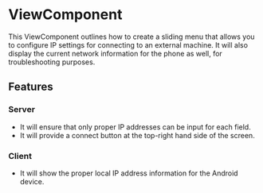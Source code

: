 # ViewComponent
This ViewComponent outlines how to create a sliding menu that allows you to configure IP settings for connecting to an external machine. It will also display the current network information for the phone as well, for troubleshooting purposes.

## Features
### Server
* It will ensure that only proper IP addresses can be input for each field.
* It will provide a connect button at the top-right hand side of the screen.

### Client
* It will show the proper local IP address information for the Android device.

